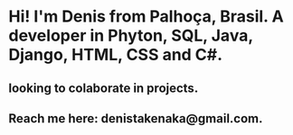 <h1>Hi! I'm Denis from Palhoça, Brasil. A developer in Phyton, SQL, Java, Django, HTML, CSS and C#.</h1>

<h2>looking to colaborate in projects.</h2>
<h2>Reach me here: denistakenaka@gmail.com.</h2>



